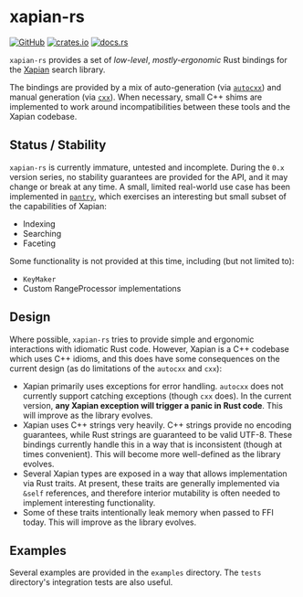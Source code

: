 # xapian-rs

[![GitHub](https://img.shields.io/crates/l/xapian-rs)](https://github.com/torrancew/xapian-rs)
[![crates.io](https://img.shields.io/crates/d/xapian-rs)](https://crates.io/crates/xapian-rs)
[![docs.rs](https://docs.rs/xapian-rs/badge.svg)](https://docs.rs/xapian-rs)

`xapian-rs` provides a set of *low-level*, *mostly-ergonomic* Rust bindings for
the [Xapian](https://xapian.org) search library.

The bindings are provided by a mix of auto-generation (via
[`autocxx`](https://autocxx.rs)) and manual generation (via
[`cxx`](https://cxx.rs)). When necessary, small C++ shims are implemented to
work around incompatibilities between these tools and the Xapian codebase.

## Status / Stability

`xapian-rs` is currently immature, untested and incomplete. During the `0.x`
version series, no stability guarantees are provided for the API, and it may
change or break at any time. A small, limited real-world use case has been
implemented in [`pantry`](https://github.com/torrancew/pantry), which exercises
an interesting but small subset of the capabilities of Xapian:
- Indexing
- Searching
- Faceting

Some functionality is not provided at this time, including (but not limited to):
- `KeyMaker`
- Custom RangeProcessor implementations

## Design

Where possible, `xapian-rs` tries to provide simple and ergonomic interactions
with idiomatic Rust code. However, Xapian is a C++ codebase which uses C++
idioms, and this does have some consequences on the current design (as do
limitations of the `autocxx` and `cxx`):
- Xapian primarily uses exceptions for error handling. `autocxx` does not
  currently support catching exceptions (though `cxx` does). In the current
  version, **any Xapian exception will trigger a panic in Rust code**. This
  will improve as the library evolves.
- Xapian uses C++ strings very heavily. C++ strings provide no encoding
  guarantees, while Rust strings are guaranteed to be valid UTF-8. These
  bindings currently handle this in a way that is inconsistent (though at times
  convenient). This will become more well-defined as the library evolves.
- Several Xapian types are exposed in a way that allows implementation via Rust
  traits. At present, these traits are generally implemented via `&self`
  references, and therefore interior mutability is often needed to implement
  interesting functionality.
- Some of these traits intentionally leak memory when passed to FFI today. This
  will improve as the library evolves.

## Examples

Several examples are provided in the `examples` directory. The `tests`
directory's integration tests are also useful.
